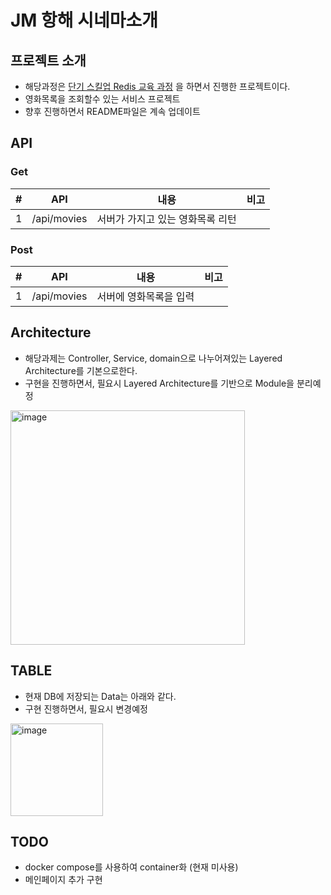 # JM 항해 시네마소개

## 프로젝트 소개
- 해당과정은  [단기 스킬업 Redis 교육 과정](https://hh-skillup.oopy.io/) 을 하면서 진행한 프로젝트이다.
- 영화목록을 조회할수 있는 서비스 프로젝트
- 향후 진행하면서 README파일은 계속 업데이트

## API
### Get
|#|API|내용|비고|
|---|------|---|---|
|1|/api/movies|서버가 가지고 있는 영화목록 리턴|   |

### Post
|#|API|내용|비고|
|---|------|---|---|
|1|/api/movies|서버에 영화목록을 입력|   |

## Architecture
 - 해당과제는 Controller, Service, domain으로 나누어져있는 Layered Architecture를 기본으로한다.
 - 구현을 진행하면서, 필요시 Layered Architecture를 기반으로 Module을 분리예정
<img width="375" alt="image" src="https://github.com/user-attachments/assets/98b55ce4-fea4-46ef-9525-fe0485645097" />


## TABLE
- 현재 DB에 저장되는 Data는 아래와 같다.
- 구현 진행하면서, 필요시 변경예정
<img width="148" alt="image" src="https://github.com/user-attachments/assets/fdb9bb75-d6a9-4710-b67a-a278d1079f26" />



## TODO
- docker compose를 사용하여 container화 (현재 미사용)
- 메인페이지 추가 구현



